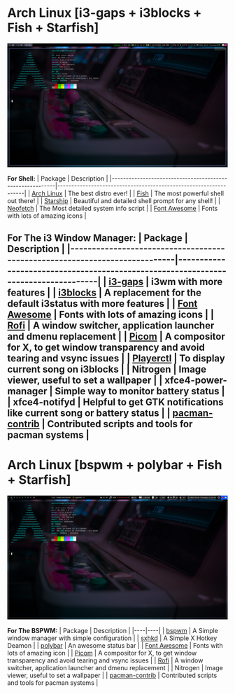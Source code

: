 # Arch Linux [i3-gaps + i3blocks + Fish + Starfish]

![Desktop](i3.png)

**For Shell:**
| Package                                                  | Description                                                      |
|----------------------------------------------------------|------------------------------------------------------------------|
| [Arch Linux](https://www.archlinux.org/)                 | The best distro ever!                                            |
| [Fish](https://github.com/fish-shell/fish-shell)                  | The most powerful shell out there!                               |
| [Starship](https://starship.rs/) | Beautiful and detailed shell prompt for any shell!                 |
| [Neofetch](https://github.com/dylanaraps/neofetch)       | The Most detailed system info script                   |
| [Font Awesome](https://fontawesome.com/)    | Fonts with lots of amazing icons |

**For The i3 Window Manager:**
| Package                                                                   | Description                                                                       |
|---------------------------------------------------------------------------|-----------------------------------------------------------------------------------|
| [i3-gaps](https://github.com/Airblader/i3)                                | i3wm with more features                                                           |
| [i3blocks](https://github.com/vivien/i3blocks)                            | A replacement for the default i3status with more features                         |
| [Font Awesome](https://fontawesome.com)                     | Fonts with lots of amazing icons                   |
| [Rofi](https://github.com/DaveDavenport/rofi)                             | A window switcher, application launcher and dmenu replacement                     |
| [Picom](https://github.com/yshui/picom)                                | A compositor for X, to get window transparency and avoid tearing and vsync issues |
| [Playerctl](https://github.com/acrisci/playerctl)                         | To display current song on i3blocks                                               |
| Nitrogen                                        | Image viewer, useful to set a wallpaper                                           |
| xfce4-power-manager                                                       | Simple way to monitor battery status                                              |
| xfce4-notifyd                                                             | Helpful to get GTK notifications like current song or battery status              |
| [pacman-contrib](https://www.archlinux.org/packages/?name=pacman-contrib) | Contributed scripts and tools for pacman systems                                  |
---
# Arch Linux [bspwm + polybar + Fish + Starfish]

![Desktop](bspwm.png)

**For The BSPWM:**
| Package | Description |
|----|----|
| [bspwm](https://github.com/baskerville/bspwm) | A Simple window manager with simple configuration |
| [sxhkd](https://github.com/baskerville/sxhkd) | A Simple X Hotkey Deamon |
| [polybar](https://github.com/polybar/polybar) | An awesome status bar |
| [Font Awesome](https://fontawesome.com) | Fonts with lots of amazing icon |
| [Picom](https://github.com/yshui/picom) | A compositor for X, to get window transparency and avoid tearing and vsync issues |
| [Rofi](https://github.com/DaveDavenport/rofi) | A window switcher, application launcher and dmenu replacement |
| Nitrogen | Image viewer, useful to set a wallpaper |
| [pacman-contrib](https://www.archlinux.org/packages/?name=pacman-contrib) | Contributed scripts and tools for pacman systems |